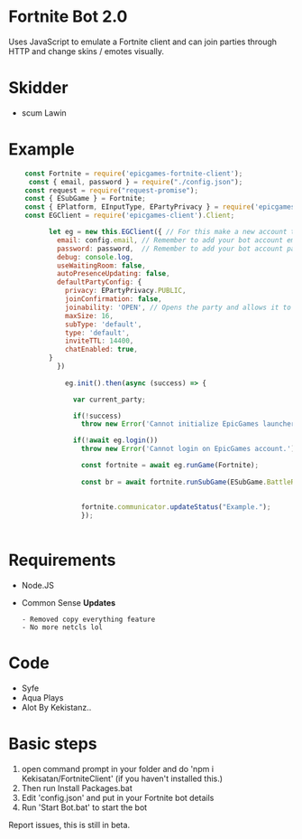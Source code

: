 # Fortnite Bot 2.0
Uses JavaScript to emulate a Fortnite client and can join parties through HTTP and change skins / emotes visually.

# Skidder

- scum Lawin


# Example
```js
    const Fortnite = require('epicgames-fortnite-client');
     const { email, password } = require("./config.json");
    const request = require("request-promise");
    const { ESubGame } = Fortnite;
    const { EPlatform, EInputType, EPartyPrivacy } = require('epicgames-client');
    const EGClient = require('epicgames-client').Client;

          let eg = new this.EGClient({ // For this make a new account that has nothing and put the details in here.
            email: config.email, // Remember to add your bot account email in here or it won't work!
            password: password,  // Remember to add your bot account password in here or it won't work!
            debug: console.log,
            useWaitingRoom: false,
            autoPresenceUpdating: false,
            defaultPartyConfig: {
              privacy: EPartyPrivacy.PUBLIC,
              joinConfirmation: false,
              joinability: 'OPEN', // Opens the party and allows it to be joined
              maxSize: 16,
              subType: 'default',
              type: 'default',
              inviteTTL: 14400,
              chatEnabled: true,
          }
            })
            
              eg.init().then(async (success) => {

                var current_party;

                if(!success)
                  throw new Error('Cannot initialize EpicGames launcher.');

                if(!await eg.login())
                  throw new Error('Cannot login on EpicGames account.');

                  const fortnite = await eg.runGame(Fortnite);
                  
                  const br = await fortnite.runSubGame(ESubGame.BattleRoyale);   
                  
                  
                  fortnite.communicator.updateStatus("Example.");
                  });
  
```
  

# Requirements
- Node.JS
- Common Sense
      **Updates**
      
      - Removed copy everything feature
      - No more netcls lol
      

# Code
- Syfe
- Aqua Plays
- Alot By Kekistanz..

# Basic steps
1) open command prompt in your folder and do 'npm i Kekisatan/FortniteClient' (if you haven't installed this.)
2) Then run Install Packages.bat
6) Edit 'config.json' and put in your Fortnite bot details
7) Run 'Start Bot.bat' to start the bot

Report issues, this is still in beta.
